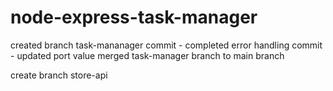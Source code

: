 # node-express-task-manager

created branch task-mananager
commit - completed error handling
commit - updated port value
merged task-manager branch to main branch

create branch store-api
